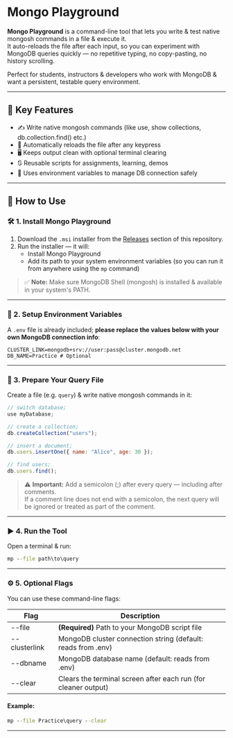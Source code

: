 # Mongo Playground

**Mongo Playground** is a command-line tool that lets you write & test native mongosh commands in a file & execute it.  
It auto-reloads the file after each input, so you can experiment with MongoDB queries quickly — no repetitive typing, no copy-pasting, no history scrolling.

Perfect for students, instructors & developers who work with MongoDB & want a persistent, testable query environment.

---

## 🎯 Key Features

- ✍️ Write native mongosh commands (like use, show collections, db.collection.find() etc.)
- 🔄 Automatically reloads the file after any keypress
- 🖥️ Keeps output clean with optional terminal clearing
- 🔃 Reusable scripts for assignments, learning, demos
- 🔐 Uses environment variables to manage DB connection safely

---

## 🚀 How to Use

### 🛠️ 1. Install Mongo Playground

1. Download the `.msi` installer from the [Releases](https://github.com/MohitSilwal16/Mongo-Playground/releases) section of this repository.  
2. Run the installer — it will:
   - Install Mongo Playground
   - Add its path to your system environment variables (so you can run it from anywhere using the `mp` command)

> ✅ **Note:** Make sure MongoDB Shell (mongosh) is installed & available in your system's PATH.

---

### 🔐 2. Setup Environment Variables

A `.env` file is already included; **please replace the values below with your own MongoDB connection info**:

```env
CLUSTER_LINK=mongodb+srv://user:pass@cluster.mongodb.net
DB_NAME=Practice # Optional
```
---

### 📂 3. Prepare Your Query File

Create a file (e.g. `query`) & write native mongosh commands in it:

```js
// switch database;
use myDatabase;

// create a collection;
db.createCollection("users");

// insert a document;
db.users.insertOne({ name: "Alice", age: 30 });

// find users;
db.users.find();
```
> ⚠️ **Important:** Add a semicolon (;) after every query — including after comments.  
> If a comment line does not end with a semicolon, the next query will be ignored or treated as part of the comment.

---

### ▶️ 4. Run the Tool

Open a terminal & run:

```cmd
mp --file path\to\query
```
---

### ⚙️ 5. Optional Flags

You can use these command-line flags:

| Flag            | Description                                                                 |
|-----------------|-----------------------------------------------------------------------------|
| --file          | **(Required)** Path to your MongoDB script file                             |
| --clusterlink   | MongoDB cluster connection string (default: reads from .env)                |
| --dbname        | MongoDB database name (default: reads from .env)                            |
| --clear         | Clears the terminal screen after each run (for cleaner output)              |

#### Example:

```cmd
mp --file Practice\query --clear
```
---

